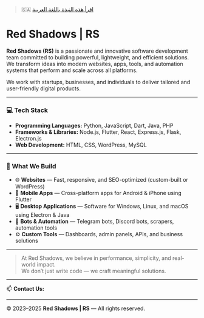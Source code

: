 > 🇸🇦 [اقرأ هذه النبذة باللغة العربية](README_AR.md)

# Red Shadows | RS

**Red Shadows (RS)** is a passionate and innovative software development team committed to building powerful, lightweight, and efficient solutions.  
We transform ideas into modern websites, apps, tools, and automation systems that perform and scale across all platforms.

We work with startups, businesses, and individuals to deliver tailored and user-friendly digital products.

---

### 💻 Tech Stack

- **Programming Languages:** Python, JavaScript, Dart, Java, PHP  
- **Frameworks & Libraries:** Node.js, Flutter, React, Express.js, Flask, Electron.js  
- **Web Development:** HTML, CSS, WordPress, MySQL

---

### 🔧 What We Build

- 🌐 **Websites** — Fast, responsive, and SEO-optimized (custom-built or WordPress)  
- 📱 **Mobile Apps** — Cross-platform apps for Android & iPhone using Flutter  
- 🖥️ **Desktop Applications** — Software for Windows, Linux, and macOS using Electron & Java  
- 🤖 **Bots & Automation** — Telegram bots, Discord bots, scrapers, automation tools  
- ⚙️ **Custom Tools** — Dashboards, admin panels, APIs, and business solutions

---

> At Red Shadows, we believe in performance, simplicity, and real-world impact.  
> We don’t just write code — we craft meaningful solutions.

---

📫 **Contact Us:** []()

---

© 2023–2025 **Red Shadows | RS** — All rights reserved.
